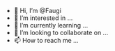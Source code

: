 - 👋 Hi, I’m @Faugi
- 👀 I’m interested in ...
- 🌱 I’m currently learning ...
- 💞️ I’m looking to collaborate on ...
- 📫 How to reach me ...

<!---
Faugi/Faugi is a ✨ special ✨ repository because its `README.md` (this file) appears on your GitHub profile.
You can click the Preview link to take a look at your changes.
--->
